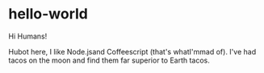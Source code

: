 # hello-world

Hi Humans!

Hubot here, I like Node.jsand Coffeescript (that's whatI'mmad of).
I've had tacos on the moon and find them far superior to Earth tacos.
